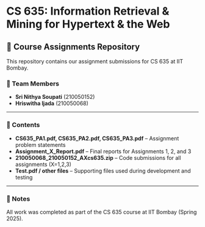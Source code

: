 # CS 635: Information Retrieval & Mining for Hypertext & the Web

## 📘 Course Assignments Repository

This repository contains our assignment submissions for CS 635 at IIT Bombay.

### 👥 Team Members
- **Sri Nithya Soupati** (210050152)  
- **Hriswitha Ijada** (210050068)

---

### 📁 Contents

- **CS635_PA1.pdf, CS635_PA2.pdf, CS635_PA3.pdf** – Assignment problem statements  
- **Assignment_X_Report.pdf** – Final reports for Assignments 1, 2, and 3  
- **210050068_210050152_AXcs635.zip** – Code submissions for all assignments (X=1,2,3)
- **Test.pdf / other files** – Supporting files used during development and testing

---

### 📝 Notes

All work was completed as part of the CS 635 course at IIT Bombay (Spring 2025).
